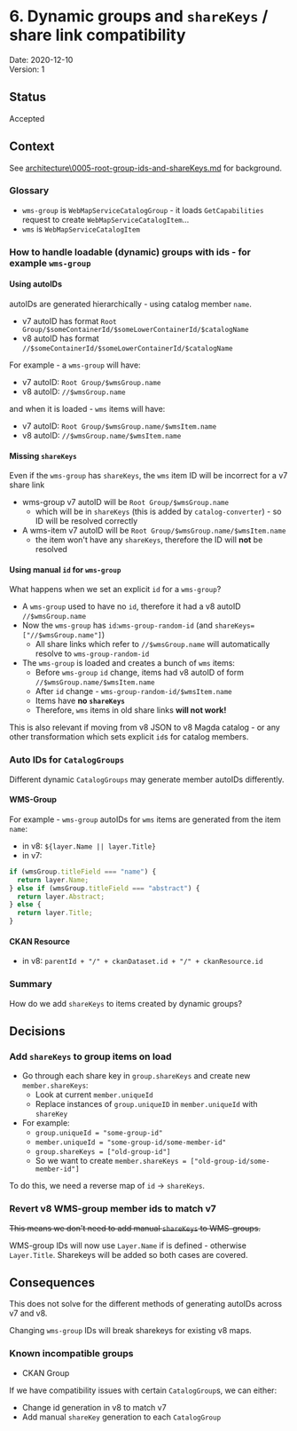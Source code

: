 # 6. Dynamic groups and `shareKeys` / share link compatibility

Date: 2020-12-10  
Version: 1

## Status

Accepted

## Context

See [architecture\0005-root-group-ids-and-shareKeys.md](architecture\0005-root-group-ids-and-shareKeys.md) for background.

### Glossary

- `wms-group` is `WebMapServiceCatalogGroup` - it loads `GetCapabilities` request to create `WebMapServiceCatalogItem`...
- `wms` is `WebMapServiceCatalogItem`

### How to handle loadable (dynamic) groups with ids - for example `wms-group`

#### Using autoIDs

autoIDs are generated hierarchically - using catalog member `name`.

- v7 autoID has format `Root Group/$someContainerId/$someLowerContainerId/$catalogName`
- v8 autoID has format `//$someContainerId/$someLowerContainerId/$catalogName`

For example - a `wms-group` will have:

- v7 autoID: `Root Group/$wmsGroup.name`
- v8 autoID: `//$wmsGroup.name`

and when it is loaded - `wms` items will have:

- v7 autoID: `Root Group/$wmsGroup.name/$wmsItem.name`
- v8 autoID: `//$wmsGroup.name/$wmsItem.name`

#### Missing `shareKeys`

Even if the `wms-group` has `shareKeys`, the `wms` item ID will be incorrect for a v7 share link

- wms-group v7 autoID will be `Root Group/$wmsGroup.name`
  - which will be in `shareKeys` (this is added by `catalog-converter`) - so ID will be resolved correctly
- A wms-item v7 autoID will be `Root Group/$wmsGroup.name/$wmsItem.name`
  - the item won't have any `shareKeys`, therefore the ID will **not** be resolved

#### Using manual `id` for `wms-group`

What happens when we set an explicit `id` for a `wms-group`?

- A `wms-group` used to have no `id`, therefore it had a v8 autoID `//$wmsGroup.name`
- Now the `wms-group` has `id`:`wms-group-random-id` (and `shareKeys=["//$wmsGroup.name"]`)
  - All share links which refer to `//$wmsGroup.name` will automatically resolve to `wms-group-random-id`
- The `wms-group` is loaded and creates a bunch of `wms` items:
  - Before `wms-group` `id` change, items had v8 autoID of form `//$wmsGroup.name/$wmsItem.name`
  - After `id` change - `wms-group-random-id/$wmsItem.name`
  - Items have **no `shareKeys`**
  - Therefore, `wms` items in old share links **will not work!**

This is also relevant if moving from v8 JSON to v8 Magda catalog - or any other transformation which sets explicit `id`s for catalog members.

### Auto IDs for `CatalogGroups`

Different dynamic `CatalogGroups` may generate member autoIDs differently.

#### WMS-Group

For example - `wms-group` autoIDs for `wms` items are generated from the item `name`:

- in v8: `${layer.Name || layer.Title}`
- in v7:

```js
if (wmsGroup.titleField === "name") {
  return layer.Name;
} else if (wmsGroup.titleField === "abstract") {
  return layer.Abstract;
} else {
  return layer.Title;
}
```

#### CKAN Resource

- in v8: `parentId + "/" + ckanDataset.id + "/" + ckanResource.id`

### Summary

How do we add `shareKeys` to items created by dynamic groups?

## Decisions

### Add `shareKeys` to group items on load

- Go through each share key in `group.shareKeys` and create new `member.shareKeys`:
  - Look at current `member.uniqueId`
  - Replace instances of `group.uniqueID` in `member.uniqueId` with `shareKey`
- For example:
  - `group.uniqueId = "some-group-id"`
  - `member.uniqueId = "some-group-id/some-member-id"`
  - `group.shareKeys = ["old-group-id"]`
  - So we want to create `member.shareKeys = ["old-group-id/some-member-id"]`

To do this, we need a reverse map of `id` -> `shareKeys`.

### Revert v8 WMS-group member ids to match v7

~~This means we don't need to add manual `shareKeys` to WMS-groups.~~

WMS-group IDs will now use `Layer.Name` if is defined - otherwise `Layer.Title`.
Sharekeys will be added so both cases are covered.

## Consequences

This does not solve for the different methods of generating autoIDs across v7 and v8.

Changing `wms-group` IDs will break sharekeys for existing v8 maps.

### Known incompatible groups

- CKAN Group

If we have compatibility issues with certain `CatalogGroup`s, we can either:

- Change id generation in v8 to match v7
- Add manual `shareKey` generation to each `CatalogGroup`
